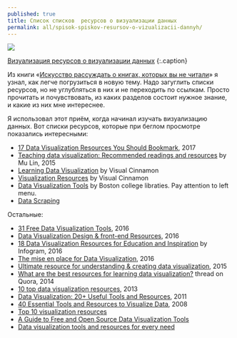 ```yaml
---
published: true
title: Список списков  ресурсов о визуализации данных
permalink: all/spisok-spiskov-resursov-o-vizualizacii-dannyh/
---
```


![]({{site.baseurl}}/media/datavis-resources-list.png)

[Визуализация ресурсов о визуализации данных](http://moebio.com/datavisnetwork/)
{:.caption}

Из книги «[Искусство рассуждать о книгах, которых вы не читали](https://www.litres.ru/per-bayyar-12502919/iskusstvo-rassuzhdat-o-knigah-kotoryh-vy-ne-chitali/)» я узнал, как легче погрузиться в новую тему. Надо загуглить списки ресурсов, но не углубляться в них и не переходить по ссылкам. Просто прочитать и почувствовать, из каких разделов состоит нужное знание, и какие из них мне интереснее.

Я использовал этот приём, когда начинал изучать визуализацию данных. Вот списки ресурсов, которые при беглом просмотре показались интересными:
* [17 Data Visualization Resources You Should Bookmark](https://blog.hubspot.com/marketing/data-visualization-resources#sm.000zg23p21d8if4yr2c20gyz03rwd), 2017
* [Teaching data visualization: Recommended readings and resources](http://www.mulinblog.com/teaching-data-visualization-recommended-readings-and-resources/) by Mu Lin, 2015
* [Learning Data Visualization](http://www.visualcinnamon.com/resources/learning-data-visualization) by Visual Cinnamon
* [Visualization Resources](http://www.visualcinnamon.com/resources/visualization-resources) by Visual Cinnamon
* [Data Visualization Tools](http://libguides.bc.edu/dataviz) by Boston college libraties. Pay attention to left menu.
* [Data Scraping](http://dataviz.tools/category/data-scraping/)

Остальные:
* [31 Free Data Visualization Tools](https://www.springboard.com/blog/31-free-data-visualization-tools/), 2016
* [Data Visualization Design & front-end Resources](https://uxdesign.cc/data-visualization-dashboard-resources-db65c5d285fd#.7v3ykumtd), 2016
* [18 Data Visualization Resources for Education and Inspiration](https://medium.com/@Infogram/18-data-visualization-resources-for-education-and-inspiration-529c6f528983#.oto21ar31) by Infogram, 2016
* [The mise en place for Data Visualization](http://www.quadrigram.com/blog/mise-en-place-dataviz/), 2016
* [Ultimate resource for understanding & creating data visualization](https://www.analyticsvidhya.com/blog/2015/05/data-visualization-resource/), 2015
* [What are the best resources for learning data visualization?](https://www.quora.com/What-are-the-best-resources-for-learning-data-visualization) thread on Quora, 2014
* [10 top data visualization resources](http://www.creativebloq.com/data-visualization-resources-912866), 2013
* [Data Visualization: 20+ Useful Tools and Resources](http://www.hongkiat.com/blog/data-visualization-tools-resources/), 2011
* [40 Essential Tools and Resources to Visualize Data](https://flowingdata.com/2008/10/20/40-essential-tools-and-resources-to-visualize-data/), 2008
* [Top 10 visualization resources](http://www.dummies.com/programming/big-data/big-data-visualization/top-10-data-visualization-resources/)
* [A Guide to Free and Open Source Data Visualization Tools](http://www.softwareadvice.com/resources/free-open-source-data-visualization-tools/)
* [Data visualization tools and resources for every need](https://libsource.com/data-visualization-tools-resources/)
